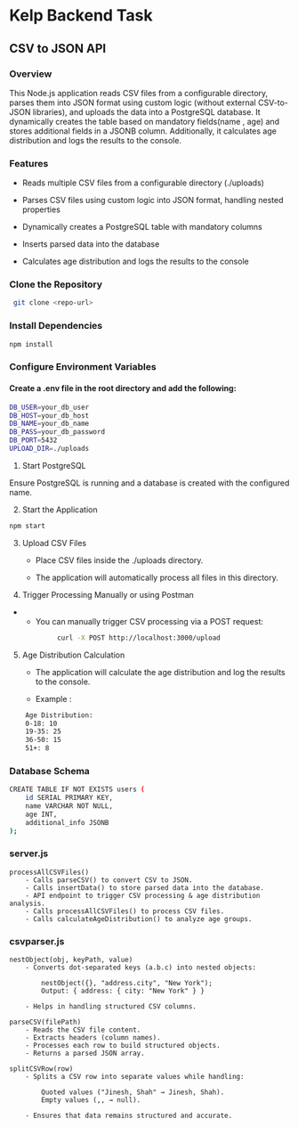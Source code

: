 # Kelp Backend Task

## CSV to JSON API 

### Overview
This Node.js application reads CSV files from a configurable directory, parses them into JSON format using custom logic (without external CSV-to-JSON libraries), and uploads the data into a PostgreSQL database. It dynamically creates the table based on mandatory fields(name , age) and stores additional fields in a JSONB column. Additionally, it calculates age distribution and logs the results to the console.

### Features

- Reads multiple CSV files from a configurable directory (./uploads)

- Parses CSV files using custom logic into JSON format, handling nested properties

- Dynamically creates a PostgreSQL table with mandatory columns

- Inserts parsed data into the database

- Calculates age distribution and logs the results to the console

### Clone the Repository
```bash
 git clone <repo-url>
  ```

### Install Dependencies
```bash
npm install
```

### Configure Environment Variables

#### Create a .env file in the root directory and add the following:
```bash
DB_USER=your_db_user
DB_HOST=your_db_host
DB_NAME=your_db_name
DB_PASS=your_db_password
DB_PORT=5432
UPLOAD_DIR=./uploads
```

1. Start PostgreSQL

Ensure PostgreSQL is running and a database is created with the configured name.

2. Start the Application
```bash
npm start
```
3. Upload CSV Files

    - Place CSV files inside the ./uploads directory.

    - The application will automatically process all files in this directory.

4. Trigger Processing Manually or using Postman

-   - You can manually trigger CSV processing via a POST request: 
```bash
            curl -X POST http://localhost:3000/upload
```
5. Age Distribution Calculation
    - The application will calculate the age distribution and log the results to the console.

    - Example :
```bash
    Age Distribution:
    0-18: 10
    19-35: 25
    36-50: 15
    51+: 8
```

### Database Schema

```bash
CREATE TABLE IF NOT EXISTS users (
    id SERIAL PRIMARY KEY,
    name VARCHAR NOT NULL,
    age INT,
    additional_info JSONB
);
```
### server.js
```
processAllCSVFiles()
    - Calls parseCSV() to convert CSV to JSON.
    - Calls insertData() to store parsed data into the database.
    - API endpoint to trigger CSV processing & age distribution analysis.
    - Calls processAllCSVFiles() to process CSV files.
    - Calls calculateAgeDistribution() to analyze age groups.
```

### csvparser.js
```
nestObject(obj, keyPath, value)
    - Converts dot-separated keys (a.b.c) into nested objects:

        nestObject({}, "address.city", "New York");
        Output: { address: { city: "New York" } }

    - Helps in handling structured CSV columns.

parseCSV(filePath)
    - Reads the CSV file content.
    - Extracts headers (column names).
    - Processes each row to build structured objects.
    - Returns a parsed JSON array.

splitCSVRow(row)
    - Splits a CSV row into separate values while handling:

        Quoted values ("Jinesh, Shah" → Jinesh, Shah).
        Empty values (,, → null).

    - Ensures that data remains structured and accurate.
```
